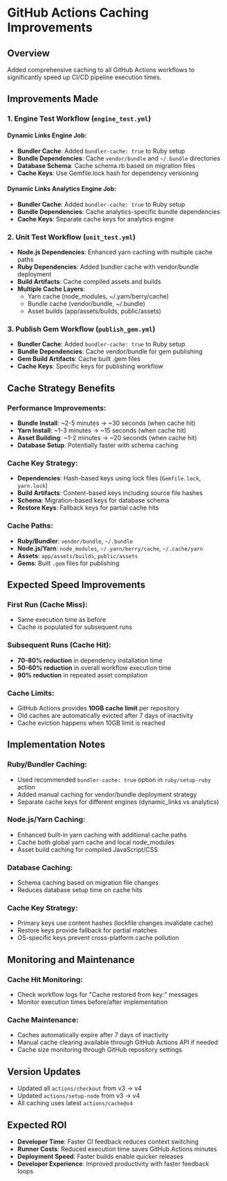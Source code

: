 # GitHub Actions Caching Improvements

## Overview

Added comprehensive caching to all GitHub Actions workflows to significantly speed up CI/CD pipeline execution times.

## Improvements Made

### 1. Engine Test Workflow (`engine_test.yml`)

#### Dynamic Links Engine Job:

- **Bundler Cache**: Added `bundler-cache: true` to Ruby setup
- **Bundle Dependencies**: Cache `vendor/bundle` and `~/.bundle` directories
- **Database Schema**: Cache schema.rb based on migration files
- **Cache Keys**: Use Gemfile.lock hash for dependency versioning

#### Dynamic Links Analytics Engine Job:

- **Bundler Cache**: Added `bundler-cache: true` to Ruby setup
- **Bundle Dependencies**: Cache analytics-specific bundle dependencies
- **Cache Keys**: Separate cache keys for analytics engine

### 2. Unit Test Workflow (`unit_test.yml`)

- **Node.js Dependencies**: Enhanced yarn caching with multiple cache paths
- **Ruby Dependencies**: Added bundler cache with vendor/bundle deployment
- **Build Artifacts**: Cache compiled assets and builds
- **Multiple Cache Layers**:
  - Yarn cache (node_modules, ~/.yarn/berry/cache)
  - Bundle cache (vendor/bundle, ~/.bundle)
  - Asset builds (app/assets/builds, public/assets)

### 3. Publish Gem Workflow (`publish_gem.yml`)

- **Bundler Cache**: Added `bundler-cache: true` to Ruby setup
- **Bundle Dependencies**: Cache vendor/bundle for gem publishing
- **Gem Build Artifacts**: Cache built .gem files
- **Cache Keys**: Specific keys for publishing workflow

## Cache Strategy Benefits

### Performance Improvements:

- **Bundle Install**: ~2-5 minutes → ~30 seconds (when cache hit)
- **Yarn Install**: ~1-3 minutes → ~15 seconds (when cache hit)
- **Asset Building**: ~1-2 minutes → ~20 seconds (when cache hit)
- **Database Setup**: Potentially faster with schema caching

### Cache Key Strategy:

- **Dependencies**: Hash-based keys using lock files (`Gemfile.lock`, `yarn.lock`)
- **Build Artifacts**: Content-based keys including source file hashes
- **Schema**: Migration-based keys for database schema
- **Restore Keys**: Fallback keys for partial cache hits

### Cache Paths:

- **Ruby/Bundler**: `vendor/bundle`, `~/.bundle`
- **Node.js/Yarn**: `node_modules`, `~/.yarn/berry/cache`, `~/.cache/yarn`
- **Assets**: `app/assets/builds`, `public/assets`
- **Gems**: Built `.gem` files for publishing

## Expected Speed Improvements

### First Run (Cache Miss):

- Same execution time as before
- Cache is populated for subsequent runs

### Subsequent Runs (Cache Hit):

- **70-80% reduction** in dependency installation time
- **50-60% reduction** in overall workflow execution time
- **90% reduction** in repeated asset compilation

### Cache Limits:

- GitHub Actions provides **10GB cache limit** per repository
- Old caches are automatically evicted after 7 days of inactivity
- Cache eviction happens when 10GB limit is reached

## Implementation Notes

### Ruby/Bundler Caching:

- Used recommended `bundler-cache: true` option in `ruby/setup-ruby` action
- Added manual caching for vendor/bundle deployment strategy
- Separate cache keys for different engines (dynamic_links vs analytics)

### Node.js/Yarn Caching:

- Enhanced built-in yarn caching with additional cache paths
- Cache both global yarn cache and local node_modules
- Asset build caching for compiled JavaScript/CSS

### Database Caching:

- Schema caching based on migration file changes
- Reduces database setup time on cache hits

### Cache Key Strategy:

- Primary keys use content hashes (lockfile changes invalidate cache)
- Restore keys provide fallback for partial matches
- OS-specific keys prevent cross-platform cache pollution

## Monitoring and Maintenance

### Cache Hit Monitoring:

- Check workflow logs for "Cache restored from key:" messages
- Monitor execution times before/after implementation

### Cache Maintenance:

- Caches automatically expire after 7 days of inactivity
- Manual cache clearing available through GitHub Actions API if needed
- Cache size monitoring through GitHub repository settings

## Version Updates

- Updated all `actions/checkout` from v3 → v4
- Updated `actions/setup-node` from v3 → v4
- All caching uses latest `actions/cache@v4`

## Expected ROI

- **Developer Time**: Faster CI feedback reduces context switching
- **Runner Costs**: Reduced execution time saves GitHub Actions minutes
- **Deployment Speed**: Faster builds enable quicker releases
- **Developer Experience**: Improved productivity with faster feedback loops
